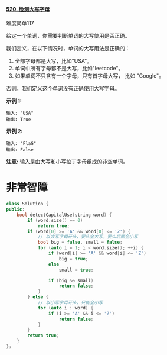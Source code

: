 #### [520. 检测大写字母](https://leetcode-cn.com/problems/detect-capital/)

难度简单117

给定一个单词，你需要判断单词的大写使用是否正确。

我们定义，在以下情况时，单词的大写用法是正确的：

1. 全部字母都是大写，比如"USA"。
2. 单词中所有字母都不是大写，比如"leetcode"。
3. 如果单词不只含有一个字母，只有首字母大写， 比如 "Google"。

否则，我们定义这个单词没有正确使用大写字母。

**示例 1:**

```
输入: "USA"
输出: True
```

**示例 2:**

```
输入: "FlaG"
输出: False
```

**注意:** 输入是由大写和小写拉丁字母组成的非空单词。





# 非常智障

```c++
class Solution {
public:
    bool detectCapitalUse(string word) {
        if (word.size() == 0)
            return true;
        if (word[0] >= 'A' && word[0] <= 'Z') {
            // 以大写字母开头，要么全大写，要么后面全小写
            bool big = false, small = false;
            for (auto i = 1; i < word.size(); ++i) {
                if (word[i] >= 'A' && word[i] <= 'Z')
                    big = true;
                else 
                    small = true;

                if (big && small) 
                    return false;
            }
        } else {
            // 以小写字母开头，只能全小写
            for (auto i : word) {
                if (i >= 'A' && i <= 'Z')
                    return false;
            }
        }
        return true;
    }
};
```

